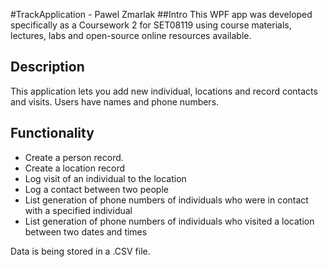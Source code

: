 #TrackApplication - Pawel Zmarlak
##Intro
This WPF app was developed specifically as a Coursework 2 for SET08119 using course materials, lectures, labs and open-source online resources available.

## Description
This application lets you add new individual, locations and record contacts and visits. Users have names and phone numbers.

## Functionality
- Create a person record.
- Create a location record
- Log visit of an individual to the location
- Log a contact between two people
- List generation of phone numbers of individuals who were in contact with a specified individual
- List generation of phone numbers of individuals who visited a location between two dates and times

Data is being stored in a .CSV file.
